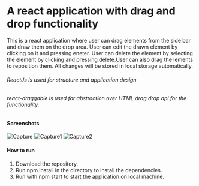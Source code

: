 # A react application with drag and drop functionality

This is a react application where user can drag elements from the side bar and draw them on the drop area. User can edit the drawn element by clicking on it and pressing eneter. User can delete the element by selecting the element by clicking  and pressing delete.User can also drag the lements to reposition them. All changes will be stored in local storage automatically. 

###### ReactJs is used  for structure and application design.
###### react-draggable is used for abstraction over HTML drag drop api for the functionality.

#### Screenshots

![Capture](https://user-images.githubusercontent.com/22026768/111861803-1c123180-8977-11eb-98cd-09a17cb60899.PNG)
![Capture1](https://user-images.githubusercontent.com/22026768/111861805-1e748b80-8977-11eb-9151-f10848e7522f.PNG)
![Capture2](https://user-images.githubusercontent.com/22026768/111861807-1f0d2200-8977-11eb-9152-c586c8458adc.PNG)


#### How to run
1. Download the repository.
2. Run npm install in the directory to install the dependencies.
3. Run with npm start to start the application on local machine.
